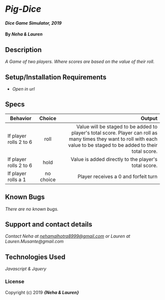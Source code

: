 # _Pig-Dice_

#### _Dice Game Simulator, 2019_

#### By _**Neha & Lauren**_

## Description

_A Game of two players. Where scores are based on the value of their roll._

## Setup/Installation Requirements

* _Open in url_



## Specs
| Behavior | Choice | Output |
| ------------- |:-------------:| -----:|
| If player rolls 2 to 6  |  roll | Value will be staged to be added to player's total score. Player can roll as many times they want to roll with each value to be staged to be added to their total score. |
| If player rolls 2 to 6 | hold |Value is added directly to the player's total score.|
| If player rolls a 1 | no choice | Player receives a 0 and forfeit turn |





## Known Bugs

_There are no known bugs._

## Support and contact details

_Contact Neha at nehamalhotra8999@gmail.com or Lauren at Lauren.Musante@gmail.com_

## Technologies Used

_Javascript & Jquery_

### License

Copyright (c) 2019 **_{Neha & Lauren}_**
